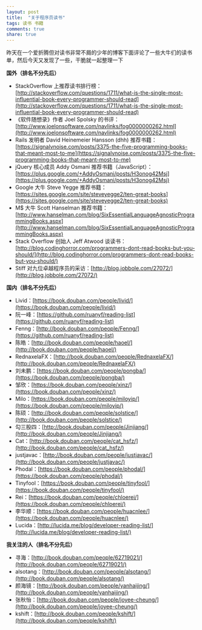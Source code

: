 ```yaml
---
layout: post
title:  "关于程序员读书"
tags: 读书 书籍
comments: true
share: true
---
```


<p class="lead">昨天在一个爱折腾但对读书非常不屑的少年的博客下面评论了一些大牛们的读书单，然后今天又发现了一些，干脆就一起整理一下</p>

**国外（排名不分先后）**

- StackOverflow 上推荐读书排行榜：[http://stackoverflow.com/questions/1711/what-is-the-single-most-influential-book-every-programmer-should-read](http://stackoverflow.com/questions/1711/what-is-the-single-most-influential-book-every-programmer-should-read)
- 《软件随想录》作者 Joel Spolsky 的书评：[http://www.joelonsoftware.com/navlinks/fog0000000262.html](http://www.joelonsoftware.com/navlinks/fog0000000262.html)
- Rails 发明者 David Heinemeier Hansson (dhh) 推荐书籍：[https://signalvnoise.com/posts/3375-the-five-programming-books-that-meant-most-to-me](https://signalvnoise.com/posts/3375-the-five-programming-books-that-meant-most-to-me)
- jQuery 核心成员 Addy Osmani 推荐书籍（JavaScript）：[https://plus.google.com/+AddyOsmani/posts/H3onog42Msj](https://plus.google.com/+AddyOsmani/posts/H3onog42Msj)
- Google 大牛 Steve Yegge 推荐书籍：[https://sites.google.com/site/steveyegge2/ten-great-books](https://sites.google.com/site/steveyegge2/ten-great-books)
- M$ 大牛 Scott Hanselman 推荐书籍：[http://www.hanselman.com/blog/SixEssentialLanguageAgnosticProgrammingBooks.aspx](http://www.hanselman.com/blog/SixEssentialLanguageAgnosticProgrammingBooks.aspx)
- Stack Overflow 创始人 Jeff Atwood 谈读书：[http://blog.codinghorror.com/programmers-dont-read-books-but-you-should/](http://blog.codinghorror.com/programmers-dont-read-books-but-you-should/)
- Stiff 对九位卓越程序员的采访：[http://blog.jobbole.com/27072/](http://blog.jobbole.com/27072/)

**国内（排名不分先后）**

- Livid：[https://book.douban.com/people/livid/](https://book.douban.com/people/livid/)
- 阮一峰：[https://github.com/ruanyf/reading-list](https://github.com/ruanyf/reading-list)
- Fenng：[http://book.douban.com/people/Fenng/](https://github.com/ruanyf/reading-list)
- 陈皓：[http://book.douban.com/people/haoel/](http://book.douban.com/people/haoel/)
- RednaxelaFX：[http://book.douban.com/people/RednaxelaFX/](http://book.douban.com/people/RednaxelaFX/)
- 刘未鹏：[https://book.douban.com/people/pongba/](https://book.douban.com/people/pongba/)
- 邹欣：[https://book.douban.com/people/xinz/](https://book.douban.com/people/xinz/)
- Milo：[https://book.douban.com/people/miloyip/](https://book.douban.com/people/miloyip/)
- 陈硕：[http://book.douban.com/people/solstice/](http://book.douban.com/people/solstice/)
- 勾三股四：[http://book.douban.com/people/Jinjiang/](http://book.douban.com/people/Jinjiang/)
- Cat：[http://book.douban.com/people/cat_hsfz/](http://book.douban.com/people/cat_hsfz/)
- justjavac：[http://book.douban.com/people/justjavac/](http://book.douban.com/people/justjavac/)
- Phodal：[https://book.douban.com/people/phodal/](https://book.douban.com/people/phodal/)
- Tinyfool：[https://book.douban.com/people/tinyfool/](https://book.douban.com/people/tinyfool/)
- Rei：[https://book.douban.com/people/chloerei/](https://book.douban.com/people/chloerei/)
- 李华顺：[https://book.douban.com/people/huacnlee/](https://book.douban.com/people/huacnlee/)
- Lucida：[http://lucida.me/blog/developer-reading-list/](http://lucida.me/blog/developer-reading-list/)

**我关注的人（排名不分先后）**

- 寻海：[http://book.douban.com/people/62719021/](http://book.douban.com/people/62719021/)
- alsotang：[http://book.douban.com/people/alsotang/](http://book.douban.com/people/alsotang/)
- 颜海镜：[http://book.douban.com/people/yanhaijing/](http://book.douban.com/people/yanhaijing/)
- 张秋怡：[http://book.douban.com/people/joyee-cheung/](http://book.douban.com/people/joyee-cheung/)
- kshift：[http://book.douban.com/people/kshift/](http://book.douban.com/people/kshift/)
